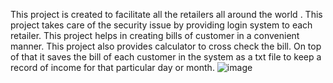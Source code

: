 This project is created to facilitate all the retailers all around the world .
 This project takes care of the security issue by providing login system to each retailer.
This project helps in creating bills of customer in a convenient manner.
This project also provides calculator to cross check the bill.
On top of that it saves the bill of each customer in the system as a txt file to keep a record of income for that particular day or month.
![image](https://github.com/itzmekushal/Python-Billing-system/assets/93693551/8aa6b9c7-a24b-420e-bf85-93fcd82f4df8)
